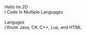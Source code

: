 Hello Im 2D <br>
I Code In Multiple Languages
<br>
<br>
Languges <br>
I Know Java, C#, C++, Lua, and HTML
